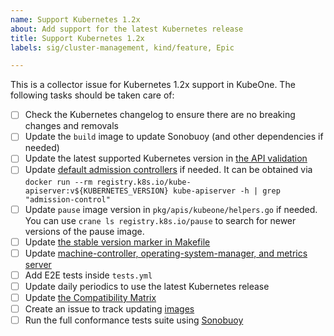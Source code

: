 ```yaml
---
name: Support Kubernetes 1.2x
about: Add support for the latest Kubernetes release
title: Support Kubernetes 1.2x
labels: sig/cluster-management, kind/feature, Epic

---
```


<!--
Update default admission controllers if needed:
To find out what admission controllers are enabled by default, you can run
kube-apiserver --help and search for the --enable-admission-plugins flag.
The easiest way to run kube-apiserver is using Docker such as:
docker run --rm registry.k8s.io/kube-apiserver:v1.2x.0 kube-apiserver -h

Update `pause` image version in `pkg/apis/kubeone`  if needed:
The pause image version used by kubeadm can be found here
(search for PauseVersion):
https://github.com/kubernetes/kubernetes/blob/master/cmd/kubeadm/app/constants/constants.go
-->

This is a collector issue for Kubernetes 1.2x support in KubeOne. The following tasks should be taken care of:

* [ ] Check the Kubernetes changelog to ensure there are no breaking changes and removals
* [ ] Update the `build` image to update Sonobuoy (and other dependencies if needed)
* [ ] Update the latest supported Kubernetes version in [the API validation](https://github.com/kubermatic/kubeone/blob/main/pkg/apis/kubeone/validation/validation.go#L40-L41) <!-- (link to the PR) -->
* [ ] Update [default admission controllers](https://github.com/kubermatic/kubeone/blob/main/pkg/kubeflags/data.go) if needed. It can be obtained via `docker run --rm registry.k8s.io/kube-apiserver:v${KUBERNETES_VERSION} kube-apiserver -h | grep "admission-control"` <!-- (link to the PR) -->
* [ ] Update `pause` image version in `pkg/apis/kubeone/helpers.go` if needed. You can use `crane ls registry.k8s.io/pause` to search for newer versions of the pause image. <!-- (link to the PR) -->
* [ ] Update [the stable version marker in Makefile](https://github.com/kubermatic/kubeone/blob/5273f9a372736569c6b09b38f2959019d29e4d6a/Makefile#L24) <!-- (link to the PR) -->
* [ ] Update [machine-controller, operating-system-manager, and metrics server](https://github.com/kubermatic/kubeone/blob/a5c3a14725bf135cb2682c4ec96d5872b165b98f/pkg/templates/images/images.go#L222-L224) <!-- (link to the PR) -->
* [ ] Add E2E tests inside `tests.yml` <!-- (link to the PR) -->
* [ ] Update daily periodics to use the latest Kubernetes release
* [ ] Update [the Compatibility Matrix](https://docs.kubermatic.com/kubeone/main/architecture/compatibility/supported-versions/) <!-- (link to the PR) -->
* [ ] Create an issue to track updating [images](https://github.com/kubermatic/kubeone/blob/main/pkg/templates/images/images.go) <!-- link to the issue -->
* [ ] Run the full conformance tests suite using [Sonobuoy](https://github.com/vmware-tanzu/sonobuoy)

<!--
**Action items:**

* [ ] insert any action items here
-->
